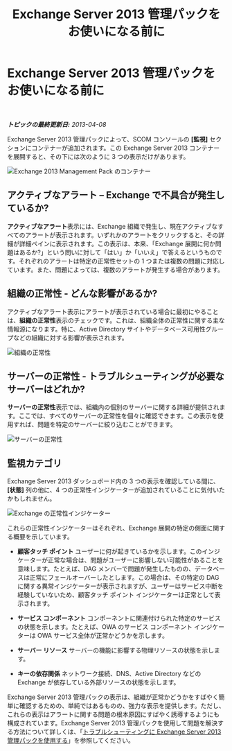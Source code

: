 ﻿---
title: Exchange Server 2013 管理パックをお使いになる前に
TOCTitle: Exchange Server 2013 管理パックをお使いになる前に
ms:assetid: 72d1609f-ab32-44d8-aa40-b1de587442d2
ms:mtpsurl: https://technet.microsoft.com/ja-jp/library/Dn195908(v=EXCHG.150)
ms:contentKeyID: 53181892
ms.date: 04/03/2015
mtps_version: v=EXCHG.150
ms.translationtype: HT
---

# Exchange Server 2013 管理パックをお使いになる前に

 

_**トピックの最終更新日:**  2013-04-08_

Exchange Server 2013 管理パックによって、SCOM コンソールの **\[監視\]** セクションにコンテナーが追加されます。この Exchange Server 2013 コンテナーを展開すると、その下には次のように 3 つの表示だけがあります。

![Exchange 2013 Management Pack のコンテナー](images/Dn195908.253b4ec5-2103-4b0c-a22e-5ebd24d08600(EXCHG.150).png "Exchange 2013 Management Pack のコンテナー")

## アクティブなアラート – Exchange で不具合が発生しているか?

**アクティブなアラート**表示には、Exchange 組織で発生し、現在アクティブなすべてのアラートが表示されます。いずれかのアラートをクリックすると、その詳細が詳細ペインに表示されます。この表示は、本来、「Exchange 展開に何か問題はあるか?」という問いに対して「はい」か「いいえ」で答えるというものです。それぞれのアラートは特定の正常性セットの 1 つまたは複数の問題に対応しています。また、問題によっては、複数のアラートが発生する場合があります。

## 組織の正常性 - どんな影響があるか?

アクティブなアラート表示にアラートが表示されている場合に最初にやることは、**組織の正常性**表示のチェックです。これは、組織全体の正常性に関する主な情報源になります。特に、Active Directory サイトやデータベース可用性グループなどの組織に対する影響が表示されます。

![組織の正常性](images/Dn195908.603c920b-7b88-4956-87d9-09d93fa6cba3(EXCHG.150).png "組織の正常性")

## サーバーの正常性 - トラブルシューティングが必要なサーバーはどれか?

**サーバーの正常性**表示では、組織内の個別のサーバーに関する詳細が提供されます。ここでは、すべてのサーバーの正常性を個々に確認できます。この表示を使用すれば、問題を特定のサーバーに絞り込むことができます。

![サーバーの正常性](images/Dn195908.c863be83-fc4b-4daf-a18b-27b1aae15b1d(EXCHG.150).png "サーバーの正常性")

## 監視カテゴリ

Exchange Server 2013 ダッシュボード内の 3 つの表示を確認している間に、**\[状態\]** 列の他に、4 つの正常性インジケーターが追加されていることに気付いたかもしれません。

![Exchange の正常性インジケーター](images/Dn195908.dd10ed0b-abe5-41aa-8d43-b4fb10133984(EXCHG.150).png "Exchange の正常性インジケーター")

これらの正常性インジケーターはそれぞれ、Exchange 展開の特定の側面に関する概要を示しています。

  - **顧客タッチ ポイント** ユーザーに何が起きているかを示します。このインジケーターが正常な場合は、問題がユーザーに影響しない可能性があることを意味します。たとえば、DAG メンバーで問題が発生したものの、データベースは正常にフェールオーバーしたとします。この場合は、その特定の DAG に関する異常インジケーターが表示されますが、ユーザーはサービス中断を経験していないため、顧客タッチ ポイント インジケーターは正常として表示されます。

  - **サービス コンポーネント** コンポーネントに関連付けられた特定のサービスの状態を示します。たとえば、OWA のサービス コンポーネント インジケーターは OWA サービス全体が正常かどうかを示します。

  - **サーバー リソース** サーバーの機能に影響する物理リソースの状態を示します。

  - **キーの依存関係** ネットワーク接続、DNS、Active Directory などの Exchange が依存している外部リソースの状態を示します。

Exchange Server 2013 管理パックの表示は、組織が正常かどうかをすばやく簡単に確認するための、単純ではあるものの、強力な表示を提供します。ただし、これらの表示はアラートに関する問題の根本原因にすばやく誘導するようにも構成されています。Exchange Server 2013 管理パックを使用して問題を解決する方法について詳しくは、「[トラブルシューティングに Exchange Server 2013 管理パックを使用する](using-the-exchange-server-2013-management-pack-for-troubleshooting.md)」を参照してください。

